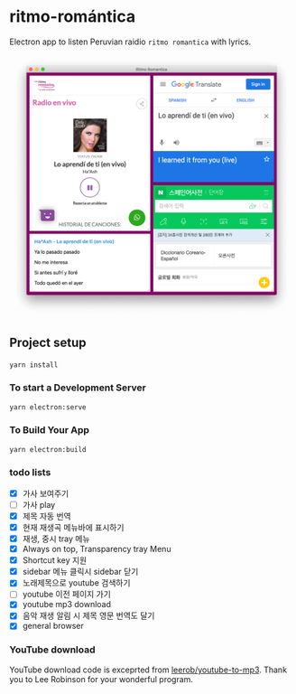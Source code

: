 # ritmo-romántica

Electron app to listen Peruvian raidio `ritmo romantica` with lyrics.

![ritmo-romántica screen capture](https://raw.githubusercontent.com/yhbyun/resources/master/ritmo-romantica/app.png)

## Project setup
```
yarn install
```

### To start a Development Server
```
yarn electron:serve
```

### To Build Your App
```
yarn electron:build
```

### todo lists

- [x] 가사 보여주기
- [ ] 가사 play
- [x] 제목 자동 번역
- [x] 현재 재생곡 메뉴바에 표시하기
- [x] 재생, 중시 tray 메뉴
- [x] Always on top, Transparency tray Menu
- [x] Shortcut key 지원
- [x] sidebar 메뉴 클릭시 sidebar 닫기
- [x] 노래제목으로 youtube 검색하기
- [ ] youtube 이전 페이지 가기
- [x] youtube mp3 download
- [x] 음악 재생 알림 시 제목 영문 번역도 달기
- [x] general browser

### YouTube download

YouTube download code is exceprted from [leerob/youtube-to-mp3](https://github.com/leerob/youtube-to-mp3). Thank you to Lee Robinson for your wonderful program.
